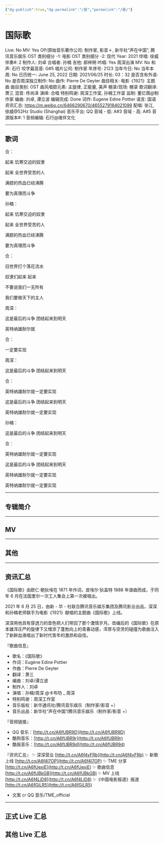 ```yaml
---
{"dg-publish":true,"dg-permalink":"/是","permalink":"/是/"}
---
```



# 国际歌

Live: No
MV: Yes
OP/原始音乐著作公司: 制作家, 影音＋, 新华社“声在中国”, 腾讯音乐娱乐
OST 类别细分 -1: 电影
OST 类别细分 -2: 现代
Year: 2021
伴唱: 徐威
伴奏#: 2
制作人: 刘卓
合唱者: 孙楠
吉他: 郎梓朔
吟唱: Yes
周深出演 MV: No
和声: 石行
咬字最高音: G#5
唱片公司: 制作家
年序号: 2123
当年今日: No
当年本周: No
日历统一: June 25, 2022
日期: 2021/06/25
时长: 03：32
是否含有外语: No
是否周深独立制作: No
曲作: Pierre De Geyter
曲目相关: 电影《1921》主题曲
曲目类别: OST
曲风唱腔元素: 主旋律, 正能量, 美声
棚录/现场: 棚录
歌词翻译: 萧三
混音: 佟尚泽
演绎: 合唱
特别鸣谢: 周深工作室, 孙楠工作室
监制: 董忆薇@制作家
编曲: 刘卓, 谭立波
编辑完成: Done
词作: Eugene Edine Pottier
语言: 国语
资讯汇总: https://m.weibo.cn/6466290670/4655279184021099
配唱: 张江, 徐威@52Hz Studio (Shanghai)
音乐平台: QQ
音域 - 低: A#3
音域 - 高: A#5
音源版本#: 1
音频编辑: 石行@维伴文化

---

## 歌词

合：

起来 饥寒交迫的奴隶

起来 全世界受苦的人

满腔的热血已经沸腾

要为真理而斗争

孙楠：

起来 饥寒交迫的奴隶

起来 全世界受苦的人

满腔的热血已经沸腾

要为真理而斗争

合：

旧世界打个落花流水

奴隶们起来 起来

不要说我们一无所有

我们要做天下的主人

周深：

这是最后的斗争 团结起来到明天

英特纳雄耐尔就

合：

一定要实现

周深：

这是最后的斗争 团结起来到明天

合：

英特纳雄耐尔就一定要实现

这是最后的斗争 团结起来到明天

英特纳雄耐尔就一定要实现

孙楠：

这是最后的斗争 团结起来到明天

合：

英特纳雄耐尔就一定要实现

这是最后的斗争 团结起来到明天

英特纳雄耐尔就一定要实现

英特纳雄耐尔就一定要实现

---

## 专辑简介

---

## MV

---

## 其他

---

## 资讯汇总

《国际歌》由欧仁·鲍狄埃在 1871 年作词，皮埃尔·狄盖特 1888 年谱曲而成，于同年 6 月在法国里尔一次工人集会上第一次被唱出。

   2021 年 6 月 25 日，由新 - 华 - 社联合腾讯音乐娱乐集团及腾讯影业出品，深深和孙楠老师联手为电影《1921》献唱的主题曲《国际歌》上线。

   深深用他具有穿透力的音色把人们带回了那个激情岁月。改编后的《国际歌》在原本雄浑庄严的旋律下又增添了蓬勃向上的青春动感，浑厚与空灵的碰撞为歌曲注入了新鲜血液唱出了新时代青年的激昂和自信。

『歌曲信息』

- 歌名：《国际歌》
- 作词：Eugène Edine Pottier
- 作曲：Pierre De Geyter
- 翻译：萧三
- 编曲：刘卓/谭立波
- 制作人：刘卓
- 演唱：孙楠/周深 @卡布叻 _ 周深
- 特别鸣谢：周深工作室
- 音乐版权：新华通讯社/腾讯音乐娱乐（制作家/影音 +）
- 音乐出品：新华社“声在中国”/腾讯音乐娱乐（制作家/影音 +）

『音频链接』

- QQ 音乐：[http://t.cn/A6fUBR9D](http://t.cn/A6fUBR9D)
- 酷狗音乐：[http://t.cn/A6fUBR9r](http://t.cn/A6fUBR9r)
- 酷我音乐：[http://t.cn/A6fUBR9d](http://t.cn/A6fUBR9d)

『资讯汇总』
✨ 深深营业 [http://t.cn/A6f4yFRb](http://t.cn/A6f4yFRb)
✨ 新歌上线 [http://t.cn/A6f4l7OP](http://t.cn/A6f4l7OP)
✨ TME 分享 [http://t.cn/A6fUexiE](http://t.cn/A6fUexiE)
✨ 歌曲信息 [http://t.cn/A6fUBkGB](http://t.cn/A6fUBkGB)
✨ MV 上线 [http://t.cn/A6f4LjD8](http://t.cn/A6f4LjD8)
✨《中国电影报道》报道 [http://t.cn/A6fGiLR5](http://t.cn/A6fGiLR5)

- 文案 cr QQ 音乐/TME_official

---

## 正式 Live 汇总

## 其他 Live 汇总
